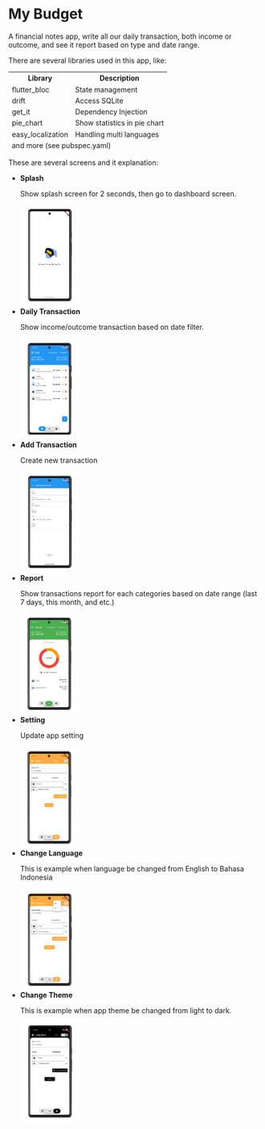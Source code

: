 # My Budget

<p>A financial notes app, write all our daily transaction, both income or outcome, and see it report based on type and date range.</p>
<p>There are several libraries used in this app, like: </p>
<table>
  <thead>
    <tr>
      <th>Library</th>
      <th>Description</th>
    </tr>
    <tr>
      <td>flutter_bloc</td>
      <td>State management</td>
    </tr>
    <tr>
      <td>drift</td>
      <td>Access SQLite</td>
    </tr>
    <tr>
      <td>get_it</td>
      <td>Dependency Injection</td>
    </tr>
    <tr>
      <td>pie_chart</td>
      <td>Show statistics in pie chart</td>
    </tr>
    <tr>
      <td>easy_localization</td>
      <td>Handling multi languages</td>
    </tr>
    <tr>
      <td colspan="2">and more (see pubspec.yaml)</td>
    </tr>
  </thead>
</table>
<p>These are several screens and it explanation:</p>
<ul>
  <li>
    <b>Splash</b>
    <p>Show splash screen for 2 seconds, then go to dashboard screen.</p>
    <img src="./git-img/1-splash.png" style="height:200px; width: 115px; object-fit:cover" />
  </li>
  <li>
    <b>Daily Transaction</b>
    <p>Show income/outcome transaction based on date filter.</p>
    <img src="./git-img/2-list.png" style="height:200px; width: 115px; object-fit:cover" />
  </li>
  <li>
    <b>Add Transaction</b>
    <p>Create new transaction</p>
    <img src="./git-img/3-add-transaction.png" style="height:200px; width: 115px; object-fit:cover" />
  </li>
  <li>
    <b>Report</b>
    <p>Show transactions report for each categories based on date range (last 7 days, this month, and etc.)</p>
    <img src="./git-img/4-report.png" style="height:200px; width: 115px; object-fit:cover" />
  </li>
  <li>
    <b>Setting</b>
    <p>Update app setting</p>
    <img src="./git-img/5-setting.png" style="height:200px; width: 115px; object-fit:cover" />
  </li>
  <li>
    <b>Change Language</b>
    <p>This is example when language be changed from English to Bahasa Indonesia</p>
    <img src="./git-img/6-change-language.png" style="height:200px; width: 115px; object-fit:cover" />
  </li>
  <li>
    <b>Change Theme</b>
    <p>This is example when app theme be changed from light to dark.</p>
    <img src="./git-img/7-change-theme.png" style="height:200px; width: 115px; object-fit:cover" />
  </li>
</ul>